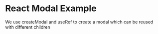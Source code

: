 # React Modal Example

We use createModal and useRef to create a modal which can be reused with different children

